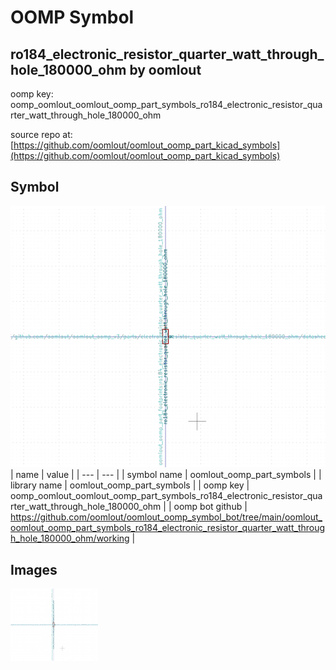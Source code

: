 # OOMP Symbol  
## ro184_electronic_resistor_quarter_watt_through_hole_180000_ohm  by oomlout  
  
oomp key: oomp_oomlout_oomlout_oomp_part_symbols_ro184_electronic_resistor_quarter_watt_through_hole_180000_ohm  
  
source repo at: [https://github.com/oomlout/oomlout_oomp_part_kicad_symbols](https://github.com/oomlout/oomlout_oomp_part_kicad_symbols)  
## Symbol  
  
[![working.png](working_600.png)](working.png)  
| name | value | 
| --- | --- | 
| symbol name | oomlout_oomp_part_symbols | 
| library name | oomlout_oomp_part_symbols | 
| oomp key | oomp_oomlout_oomlout_oomp_part_symbols_ro184_electronic_resistor_quarter_watt_through_hole_180000_ohm | 
| oomp bot github | https://github.com/oomlout/oomlout_oomp_symbol_bot/tree/main/oomlout_oomlout_oomp_part_symbols_ro184_electronic_resistor_quarter_watt_through_hole_180000_ohm/working | 
## Images  
  
[![working.png](working_140.png)](working.png)  
